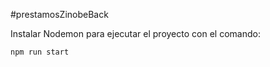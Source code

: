 #prestamosZinobeBack

Instalar Nodemon para ejecutar el proyecto con el comando:

```
npm run start
```